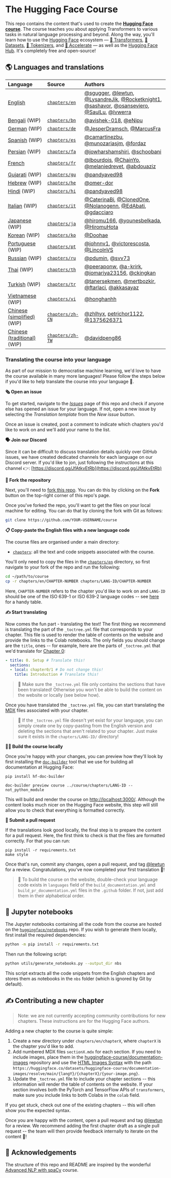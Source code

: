 # The Hugging Face Course

This repo contains the content that's used to create the **[Hugging Face course](https://huggingface.co/course/chapter1/1)**. The course teaches you about applying Transformers to various tasks in natural language processing and beyond. Along the way, you'll learn how to use the [Hugging Face](https://huggingface.co/) ecosystem — [🤗 Transformers](https://github.com/huggingface/transformers), [🤗 Datasets](https://github.com/huggingface/datasets), [🤗 Tokenizers](https://github.com/huggingface/tokenizers), and [🤗 Accelerate](https://github.com/huggingface/accelerate) — as well as the [Hugging Face Hub](https://huggingface.co/models). It's completely free and open-source!

## 🌎 Languages and translations

| Language                                                                      | Source                                                                             | Authors                                                                                                                                                                                                                                                                                                                                                  |
|:------------------------------------------------------------------------------|:-----------------------------------------------------------------------------------|:---------------------------------------------------------------------------------------------------------------------------------------------------------------------------------------------------------------------------------------------------------------------------------------------------------------------------------------------------------|
| [English](https://huggingface.co/course/en/chapter1/1)                        | [`chapters/en`](https://github.com/huggingface/course/tree/main/chapters/en)       | [@sgugger](https://github.com/sgugger), [@lewtun](https://github.com/lewtun), [@LysandreJik](https://github.com/LysandreJik), [@Rocketknight1](https://github.com/Rocketknight1), [@sashavor](https://github.com/sashavor), [@osanseviero](https://github.com/osanseviero), [@SaulLu](https://github.com/SaulLu), [@lvwerra](https://github.com/lvwerra) |
| [Bengali](https://huggingface.co/course/bn/chapter1/1) (WIP)                  | [`chapters/bn`](https://github.com/huggingface/course/tree/main/chapters/bn)       | [@avishek-018](https://github.com/avishek-018), [@eNipu](https://github.com/eNipu)                                                                                                                                                                                                                                                                       |
| [German](https://huggingface.co/course/de/chapter1/1) (WIP)                   | [`chapters/de`](https://github.com/huggingface/course/tree/main/chapters/de)       | [@JesperDramsch](https://github.com/JesperDramsch), [@MarcusFra](https://github.com/MarcusFra)                                                                                                                                                                                                                                                           |
| [Spanish](https://huggingface.co/course/es/chapter1/1) (WIP)                  | [`chapters/es`](https://github.com/huggingface/course/tree/main/chapters/es)       | [@camartinezbu](https://github.com/camartinezbu), [@munozariasjm](https://github.com/munozariasjm), [@fordaz](https://github.com/fordaz)                                                                                                                                                                                                                 |
| [Persian](https://huggingface.co/course/fa/chapter1/1) (WIP)                  | [`chapters/fa`](https://github.com/huggingface/course/tree/main/chapters/fa)       | [@jowharshamshiri](https://github.com/jowharshamshiri), [@schoobani](https://github.com/schoobani)                                                                                                                                                                                                                                                       |
| [French](https://huggingface.co/course/fr/chapter1/1)                         | [`chapters/fr`](https://github.com/huggingface/course/tree/main/chapters/fr)       | [@lbourdois](https://github.com/lbourdois), [@ChainYo](https://github.com/ChainYo), [@melaniedrevet](https://github.com/melaniedrevet), [@abdouaziz](https://github.com/abdouaziz)                                                                                                                                                                       |
| [Gujarati](https://huggingface.co/course/gu/chapter1/1) (WIP)                 | [`chapters/gu`](https://github.com/huggingface/course/tree/main/chapters/gu)       | [@pandyaved98](https://github.com/pandyaved98)                                                                                                                                                                                                                                                                                                           |
| [Hebrew](https://huggingface.co/course/he/chapter1/1) (WIP)                   | [`chapters/he`](https://github.com/huggingface/course/tree/main/chapters/he)       | [@omer-dor](https://github.com/omer-dor)                                                                                                                                                                                                                                                                                                                 |
| [Hindi](https://huggingface.co/course/hi/chapter1/1) (WIP)                    | [`chapters/hi`](https://github.com/huggingface/course/tree/main/chapters/hi)       | [@pandyaved98](https://github.com/pandyaved98)                                                                                                                                                                                                                                                                                                           |
| [Italian](https://huggingface.co/course/it/chapter1/1) (WIP)                  | [`chapters/it`](https://github.com/huggingface/course/tree/main/chapters/it)       | [@CaterinaBi](https://github.com/CaterinaBi), [@ClonedOne](https://github.com/ClonedOne),    [@Nolanogenn](https://github.com/Nolanogenn), [@EdAbati](https://github.com/EdAbati), [@gdacciaro](https://github.com/gdacciaro)                                                                                                                                                                  |
| [Japanese](https://huggingface.co/course/ja/chapter1/1) (WIP)                 | [`chapters/ja`](https://github.com/huggingface/course/tree/main/chapters/ja)       | [@hiromu166](https://github.com/@hiromu166), [@younesbelkada](https://github.com/@younesbelkada), [@HiromuHota](https://github.com/@HiromuHota)                                                                                                                                                                                                       |
| [Korean](https://huggingface.co/course/ko/chapter1/1) (WIP)                   | [`chapters/ko`](https://github.com/huggingface/course/tree/main/chapters/ko)       | [@Doohae](https://github.com/Doohae)                                                                                                                                                                                                                                                                                                                     |
| [Portuguese](https://huggingface.co/course/pt/chapter1/1) (WIP)               | [`chapters/pt`](https://github.com/huggingface/course/tree/main/chapters/pt)       | [@johnnv1](https://github.com/johnnv1), [@victorescosta](https://github.com/victorescosta), [@LincolnVS](https://github.com/LincolnVS)                                                                                                                                                                                                                   |
| [Russian](https://huggingface.co/course/ru/chapter1/1) (WIP)                  | [`chapters/ru`](https://github.com/huggingface/course/tree/main/chapters/ru)       | [@pdumin](https://github.com/pdumin), [@svv73](https://github.com/svv73)                                                                                                                                                                                                                                                                                 |
| [Thai](https://huggingface.co/course/th/chapter1/1) (WIP)                     | [`chapters/th`](https://github.com/huggingface/course/tree/main/chapters/th)       | [@peeraponw](https://github.com/peeraponw), [@a-krirk](https://github.com/a-krirk), [@jomariya23156](https://github.com/jomariya23156), [@ckingkan](https://github.com/ckingkan)                                                                                                                                                                         |
| [Turkish](https://huggingface.co/course/tr/chapter1/1) (WIP)                  | [`chapters/tr`](https://github.com/huggingface/course/tree/main/chapters/tr)       | [@tanersekmen](https://github.com/tanersekmen), [@mertbozkir](https://github.com/mertbozkir), [@ftarlaci](https://github.com/ftarlaci), [@akkasayaz](https://github.com/akkasayaz)                                                                                                                                                                       |
| [Vietnamese](https://huggingface.co/course/vi/chapter1/1) (WIP)               | [`chapters/vi`](https://github.com/huggingface/course/tree/main/chapters/vi)       | [@honghanhh](https://github.com/honghanhh)                                                                                                                                                                                                                                                                                                               |
| [Chinese (simplified)](https://huggingface.co/course/zh-CN/chapter1/1) (WIP)  | [`chapters/zh-CN`](https://github.com/huggingface/course/tree/main/chapters/zh-CN) | [@zhlhyx](https://github.com/zhlhyx), [petrichor1122](https://github.com/petrichor1122), [@1375626371](https://github.com/1375626371)                                                                                                                                                                                                                    |
| [Chinese (traditional)](https://huggingface.co/course/zh-TW/chapter1/1) (WIP) | [`chapters/zh-TW`](https://github.com/huggingface/course/tree/main/chapters/zh-TW) | [@davidpeng86](https://github.com/davidpeng86)                                                                                                                                                                                                                                                                                                           |


### Translating the course into your language

As part of our mission to democratise machine learning, we'd love to have the course available in many more languages! Please follow the steps below if you'd like to help translate the course into your language 🙏.

**🗞️ Open an issue**

To get started, navigate to the [_Issues_](https://github.com/huggingface/course/issues) page of this repo and check if anyone else has opened an issue for your language. If not, open a new issue by selecting the _Translation template_ from the _New issue_ button.

Once an issue is created, post a comment to indicate which chapters you'd like to work on and we'll add your name to the list.

**🗣 Join our Discord**

Since it can be difficult to discuss translation details quickly over GitHub issues, we have created dedicated channels for each language on our Discord server. If you'd like to jon, just following the instructions at this channel 👉: [https://discord.gg/JfAtkvEtRb](https://discord.gg/JfAtkvEtRb)

**🍴 Fork the repository**

Next, you'll need to [fork this repo](https://docs.github.com/en/get-started/quickstart/fork-a-repo). You can do this by clicking on the **Fork** button on the top-right corner of this repo's page.

Once you've forked the repo, you'll want to get the files on your local machine for editing. You can do that by cloning the fork with Git as follows:

```bash
git clone https://github.com/YOUR-USERNAME/course
```

**📋 Copy-paste the English files with a new language code**

The course files are organised under a main directory:

* [`chapters`](https://github.com/huggingface/course/tree/main/chapters): all the text and code snippets associated with the course.

You'll only need to copy the files in the [`chapters/en`](https://github.com/huggingface/course/tree/main/chapters/en) directory, so first navigate to your fork of the repo and run the following:

```bash
cd ~/path/to/course
cp -r chapters/en/CHAPTER-NUMBER chapters/LANG-ID/CHAPTER-NUMBER
```

Here, `CHAPTER-NUMBER` refers to the chapter you'd like to work on and `LANG-ID` should be one of the ISO 639-1 or ISO 639-2 language codes -- see [here](https://www.loc.gov/standards/iso639-2/php/code_list.php) for a handy table.

**✍️ Start translating**

Now comes the fun part - translating the text! The first thing we recommend is translating the part of the `_toctree.yml` file that corresponds to your chapter. This file is used to render the table of contents on the website and provide the links to the Colab notebooks. The only fields you should change are the `title`, ones -- for example, here are the parts of `_toctree.yml` that we'd translate for [Chapter 0](https://huggingface.co/course/chapter0/1?fw=pt):

```yaml
- title: 0. Setup # Translate this!
  sections:
  - local: chapter0/1 # Do not change this!
    title: Introduction # Translate this!
```

> 🚨 Make sure the `_toctree.yml` file only contains the sections that have been translated! Otherwise you won't be able to build the content on the website or locally (see below how).


Once you have translated the `_toctree.yml` file, you can start translating the [MDX](https://mdxjs.com/) files associated with your chapter.

> 🙋 If the `_toctree.yml` file doesn't yet exist for your language, you can simply create one by copy-pasting from the English version and deleting the sections that aren't related to your chapter. Just make sure it exists in the `chapters/LANG-ID/` directory!

**👷‍♂️ Build the course locally**

Once you're happy with your changes, you can preview how they'll look by first installing the [`doc-builder`](https://github.com/huggingface/doc-builder) tool that we use for building all documentation at Hugging Face:

```
pip install hf-doc-builder
```

```
doc-builder preview course ../course/chapters/LANG-ID --not_python_module
```

This will build and render the course on [http://localhost:3000/](http://localhost:3000/). Although the content looks much nicer on the Hugging Face website, this step will still allow you to check that everything is formatted correctly.

**🚀 Submit a pull request**

If the translations look good locally, the final step is to prepare the content for a pull request. Here, the first think to check is that the files are formatted correctly. For that you can run:

```
pip install -r requirements.txt
make style
```

Once that's run, commit any changes, open a pull request, and tag [@lewtun](https://github.com/lewtun) for a review. Congratulations, you've now completed your first translation 🥳!

> 🚨 To build the course on the website, double-check your language code exists in `languages` field of the `build_documentation.yml` and `build_pr_documentation.yml` files in the `.github` folder. If not, just add them in their alphabetical order.

## 📔 Jupyter notebooks

The Jupyter notebooks containing all the code from the course are hosted on the [`huggingface/notebooks`](https://github.com/huggingface/notebooks) repo. If you wish to generate them locally, first install the required dependencies:

```bash
python -m pip install -r requirements.txt
```

Then run the following script:

```bash
python utils/generate_notebooks.py --output_dir nbs
```

This script extracts all the code snippets from the English chapters and stores them as notebooks in the `nbs` folder (which is ignored by Git by default).

## ✍️ Contributing a new chapter

> Note: we are not currently accepting community contributions for new chapters. These instructions are for the Hugging Face authors.

Adding a new chapter to the course is quite simple:

1. Create a new directory under `chapters/en/chapterX`, where `chapterX` is the chapter you'd like to add.
2. Add numbered MDX files `sectionX.mdx` for each section. If you need to include images, place them in the [huggingface-course/documentation-images](https://huggingface.co/datasets/huggingface-course/documentation-images) repository and use the [HTML Images Syntax](https://www.w3schools.com/html/html_images.asp) with the path `https://huggingface.co/datasets/huggingface-course/documentation-images/resolve/main/{langY}/{chapterX}/{your-image.png}`.
3. Update the `_toctree.yml` file to include your chapter sections -- this information will render the table of contents on the website. If your section involves both the PyTorch and TensorFlow APIs of `transformers`, make sure you include links to both Colabs in the `colab` field.

If you get stuck, check out one of the existing chapters -- this will often show you the expected syntax.

Once you are happy with the content, open a pull request and tag [@lewtun](https://github.com/lewtun) for a review. We recommend adding the first chapter draft as a single pull request -- the team will then provide feedback internally to iterate on the content 🤗!

## 🙌 Acknowledgements

The structure of this repo and README are inspired by the wonderful [Advanced NLP with spaCy](https://github.com/ines/spacy-course) course.
